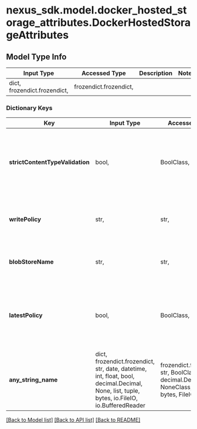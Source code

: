 # nexus_sdk.model.docker_hosted_storage_attributes.DockerHostedStorageAttributes

## Model Type Info

| Input Type                   | Accessed Type          | Description | Notes |
| ---------------------------- | ---------------------- | ----------- | ----- |
| dict, frozendict.frozendict, | frozendict.frozendict, |             |

### Dictionary Keys

| Key                             | Input Type                                                                                                                                  | Accessed Type                                                                           | Description                                                                                                   | Notes                                            |
| ------------------------------- | ------------------------------------------------------------------------------------------------------------------------------------------- | --------------------------------------------------------------------------------------- | ------------------------------------------------------------------------------------------------------------- | ------------------------------------------------ |
| **strictContentTypeValidation** | bool,                                                                                                                                       | BoolClass,                                                                              | Whether to validate uploaded content&#x27;s MIME type appropriate for the repository format                   |
| **writePolicy**                 | str,                                                                                                                                        | str,                                                                                    | Controls if deployments of and updates to assets are allowed                                                  | must be one of ["allow", "allow_once", "deny", ] |
| **blobStoreName**               | str,                                                                                                                                        | str,                                                                                    | Blob store used to store repository contents                                                                  | [optional]                                       |
| **latestPolicy**                | bool,                                                                                                                                       | BoolClass,                                                                              | Whether to allow redeploying the &#x27;latest&#x27; tag but defer to the Deployment Policy for all other tags | [optional]                                       |
| **any_string_name**             | dict, frozendict.frozendict, str, date, datetime, int, float, bool, decimal.Decimal, None, list, tuple, bytes, io.FileIO, io.BufferedReader | frozendict.frozendict, str, BoolClass, decimal.Decimal, NoneClass, tuple, bytes, FileIO | any string name can be used but the value must be the correct type                                            | [optional]                                       |

[[Back to Model list]](../../README.md#documentation-for-models) [[Back to API list]](../../README.md#documentation-for-api-endpoints) [[Back to README]](../../README.md)
